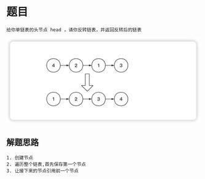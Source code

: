 <!--
 * @Date: 2023-03-09 15:32:39
 * @Author: Bruce
 * @Description: 
-->
# 题目

```
给你单链表的头节点 head ，请你反转链表，并返回反转后的链表
```

<img src="./../images/simple/206/206.png">

## 解题思路

```
1. 创建节点
2. 遍历整个链表,首先保存第一个节点
3. 让接下来的节点引用前一个节点
```

